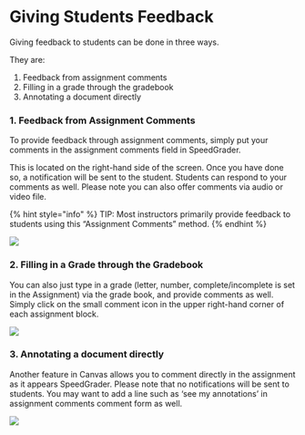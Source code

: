 # Giving Students Feedback

Giving feedback to students can be done in three ways. 

They are:

1. Feedback from assignment comments 
2. Filling in a grade through the gradebook 
3. Annotating a document directly 

### 1. Feedback from Assignment Comments 

To provide feedback through assignment comments, simply put your comments in the assignment comments field in SpeedGrader. 

This is located on the right-hand side of the screen. Once you have done so, a notification will be sent to the student. Students can respond to your comments as well. Please note you can also offer comments via audio or video file.

{% hint style="info" %}
TIP: Most instructors primarily provide feedback to students using this “Assignment Comments” method.
{% endhint %}

![](https://lh3.googleusercontent.com/LN00u8rWW5anxzayXzIdNrVIW87hboM-npEwdjD-wQzFv9-cao9-pOuZ4jOQ7oqPsU-SYgbzoL-Jbp85hLrt6XRXIkTtbGmltBi-KZ-Jf1TKp5lsOoa8F-wDMzQOuUmqYVO36Zbq)

### 2. Filling in a Grade through the Gradebook

You can also just type in a grade \(letter, number, complete/incomplete is set in the Assignment\) via the grade book, and provide comments as well. Simply click on the small comment icon in the upper right-hand corner of each assignment block.

![](https://lh6.googleusercontent.com/5xA6T0IxqsbrW533lj3A0oe9htX2G3s3P_2LstewmgTNr3RDrlF-BkzaG7bgBz1q9h0ivpEx-VMxUlWS2MooosadKNg95DgrsH8A7TtBeRn4bx1LHjoSHobVh9QvF3TuLIrjpvSN)

### 3. Annotating a document directly 

Another feature in Canvas allows you to comment directly in the assignment as it appears SpeedGrader. Please note that no notifications will be sent to students. You may want to add a line such as ‘see my annotations’ in assignment comments comment form as well.

![](https://lh6.googleusercontent.com/9LYdRmjnkib7x1m6V5C1PnNgoyaUTPGDXnuO9zyHoIf6EJxENNGEYa3V4ixjn3k0te7F9-wkTWyTzP6TXFecdgl5NaoPGI1xvxX6_amnyDWxa_C4_0CpFbvjJrFjfyZG612BLPCx)

